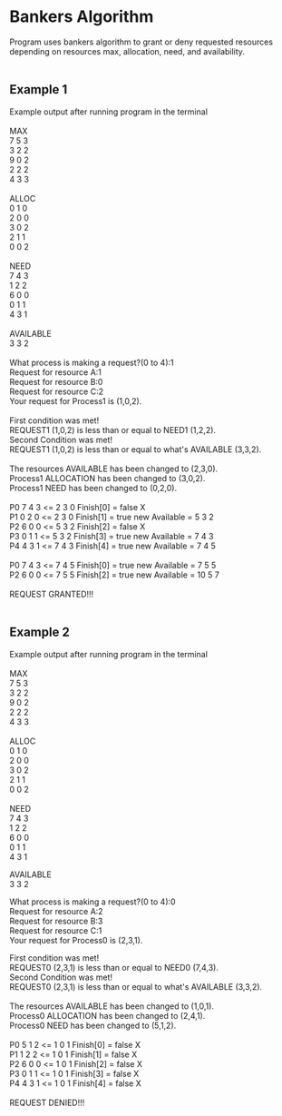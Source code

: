 # Bankers Algorithm<br>
Program uses bankers algorithm to grant or deny requested resources depending on resources max, allocation, need, and availability.<br>
<br>
## Example 1<br>
Example output after running program in the terminal<br>
<br>
MAX<br>
7 5 3<br>
3 2 2<br>
9 0 2<br>
2 2 2<br>
4 3 3<br>
<br>
ALLOC<br>
0 1 0<br>
2 0 0<br>
3 0 2<br>
2 1 1<br>
0 0 2<br>
<br>
NEED<br>
7 4 3<br>
1 2 2<br>
6 0 0<br>
0 1 1<br>
4 3 1<br>
<br>
AVAILABLE<br>
3 3 2<br>
<br>
What process is making a request?(0 to 4):1<br>
Request for resource A:1<br>
Request for resource B:0<br>
Request for resource C:2<br>
Your request for Process1 is (1,0,2).<br>
<br>
First condition was met!<br>
REQUEST1 (1,0,2) is less than or equal to NEED1 (1,2,2).<br>
Second Condition was met!<br>
REQUEST1 (1,0,2) is less than or equal to what's AVAILABLE (3,3,2).<br>
<br>
The resources AVAILABLE has been changed to (2,3,0).<br>
Process1 ALLOCATION has been changed to (3,0,2).<br>
Process1 NEED has been changed to (0,2,0).<br>
<br>
P0 7 4 3 <= 2 3 0 Finish[0] = false X<br>
P1 0 2 0 <= 2 3 0 Finish[1] = true new Available = 5 3 2<br>
P2 6 0 0 <= 5 3 2 Finish[2] = false X<br>
P3 0 1 1 <= 5 3 2 Finish[3] = true new Available = 7 4 3<br>
P4 4 3 1 <= 7 4 3 Finish[4] = true new Available = 7 4 5<br>
<br>
P0 7 4 3 <= 7 4 5 Finish[0] = true new Available = 7 5 5<br>
P2 6 0 0 <= 7 5 5 Finish[2] = true new Available = 10 5 7<br>
<br>
REQUEST GRANTED!!!<br>
<br>
## Example 2<br>
Example output after running program in the terminal<br>
<br>
MAX<br>
7 5 3<br>
3 2 2<br>
9 0 2<br>
2 2 2<br>
4 3 3<br>
<br>
ALLOC<br>
0 1 0<br>
2 0 0<br>
3 0 2<br>
2 1 1<br>
0 0 2<br>
<br>
NEED<br>
7 4 3<br>
1 2 2<br>
6 0 0<br>
0 1 1<br>
4 3 1<br>

AVAILABLE<br>
3 3 2<br>

What process is making a request?(0 to 4):0<br>
Request for resource A:2<br>
Request for resource B:3<br>
Request for resource C:1<br>
Your request for Process0 is (2,3,1).<br>

First condition was met!<br>
REQUEST0 (2,3,1) is less than or equal to NEED0 (7,4,3).<br>
Second Condition was met!<br>
REQUEST0 (2,3,1) is less than or equal to what's AVAILABLE (3,3,2).<br>
<br>
The resources AVAILABLE has been changed to (1,0,1).<br>
Process0 ALLOCATION has been changed to (2,4,1).<br>
Process0 NEED has been changed to (5,1,2).<br>
<br>
P0 5 1 2 <= 1 0 1 Finish[0] = false X<br>
P1 1 2 2 <= 1 0 1 Finish[1] = false X<br>
P2 6 0 0 <= 1 0 1 Finish[2] = false X<br>
P3 0 1 1 <= 1 0 1 Finish[3] = false X<br>
P4 4 3 1 <= 1 0 1 Finish[4] = false X<br>
<br>
REQUEST DENIED!!!<br>
